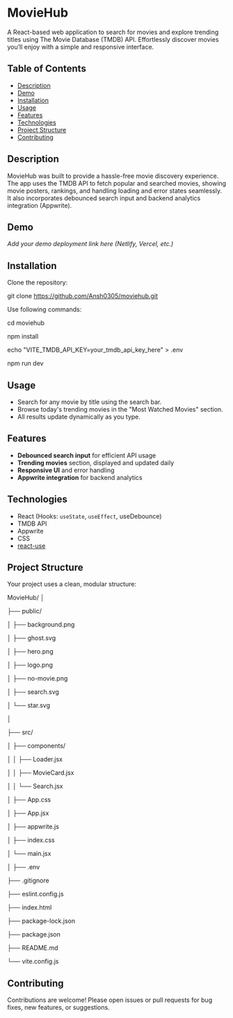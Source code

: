 # MovieHub

A React-based web application to search for movies and explore trending titles using The Movie Database (TMDB) API. Effortlessly discover movies you’ll enjoy with a simple and responsive interface.

## Table of Contents

- [Description](#description)
- [Demo](#demo)
- [Installation](#installation)
- [Usage](#usage)
- [Features](#features)
- [Technologies](#technologies)
- [Project Structure](#project-structure)
- [Contributing](#contributing)

## Description

MovieHub was built to provide a hassle-free movie discovery experience. The app uses the TMDB API to fetch popular and searched movies, showing movie posters, rankings, and handling loading and error states seamlessly. It also incorporates debounced search input and backend analytics integration (Appwrite).

## Demo

*Add your demo deployment link here (Netlify, Vercel, etc.)*

## Installation

Clone the repository:

git clone https://github.com/Ansh0305/moviehub.git

Use following commands: 

cd moviehub

npm install

echo "VITE_TMDB_API_KEY=your_tmdb_api_key_here" > .env

npm run dev


## Usage

- Search for any movie by title using the search bar.
- Browse today's trending movies in the "Most Watched Movies" section.
- All results update dynamically as you type.

## Features

- **Debounced search input** for efficient API usage
- **Trending movies** section, displayed and updated daily
- **Responsive UI** and error handling
- **Appwrite integration** for backend analytics

## Technologies

- React (Hooks: `useState`, `useEffect`, useDebounce)
- TMDB API
- Appwrite
- CSS
- [react-use](https://github.com/streamich/react-use)

## Project Structure

Your project uses a clean, modular structure:

MovieHub/
│

├── public/

│ ├── background.png

│ ├── ghost.svg

│ ├── hero.png

│ ├── logo.png

│ ├── no-movie.png

│ ├── search.svg

│ └── star.svg

│

├── src/

│ ├── components/

│ │ ├── Loader.jsx

│ │ ├── MovieCard.jsx

│ │ └── Search.jsx

│ ├── App.css

│ ├── App.jsx

│ ├── appwrite.js

│ ├── index.css

│ └── main.jsx

│
├── .env

├── .gitignore

├── eslint.config.js

├── index.html

├── package-lock.json

├── package.json

├── README.md

└── vite.config.js


## Contributing

Contributions are welcome! Please open issues or pull requests for bug fixes, new features, or suggestions.




